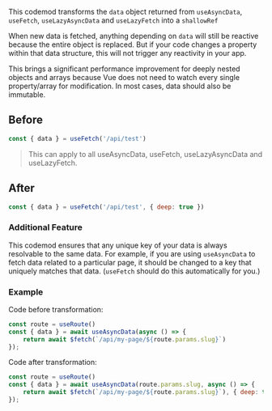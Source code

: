 This codemod transforms the `data` object returned from `useAsyncData`, `useFetch`, `useLazyAsyncData` and `useLazyFetch` into a `shallowRef`

When new data is fetched, anything depending on `data` will still be reactive because the entire object is replaced. But if your code changes a property within that data structure, this will not trigger any reactivity in your app.

This brings a significant performance improvement for deeply nested objects and arrays because Vue does not need to watch every single property/array for modification. In most cases, data should also be immutable.

## Before

```jsx
const { data } = useFetch('/api/test')
```

> This can apply to all useAsyncData, useFetch, useLazyAsyncData and useLazyFetch.

## After

```jsx
const { data } = useFetch('/api/test', { deep: true })
```

### Additional Feature

This codemod ensures that any unique key of your data is always resolvable to the same data. For example, if you are using `useAsyncData` to fetch data related to a particular page, it should be changed to a key that uniquely matches that data. (`useFetch` should do this automatically for you.)

### Example

Code before transformation:

```jsx
const route = useRoute()
const { data } = await useAsyncData(async () => {
    return await $fetch(`/api/my-page/${route.params.slug}`)
});
```

Code after transformation:

```jsx
const route = useRoute()
const { data } = await useAsyncData(route.params.slug, async () => {
    return await $fetch(`/api/my-page/${route.params.slug}`), { deep: true }
});
```
